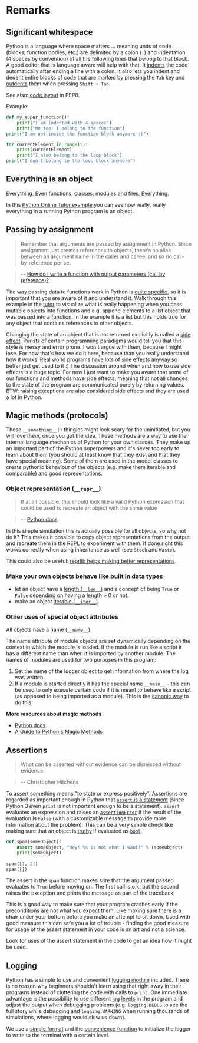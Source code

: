 # Remarks

## Significant whitespace

Python is a language where space matters ... meaning  units of code (blocks, function bodies, etc.) are delimited by a colon (`:`) and indentation (4 spaces by convention) of all the following lines that belong to that block. A good editor that is language aware will help with that. It [indents](http://www.diveintopython.net/getting_to_know_python/indenting_code.html) the code automatically after ending a line with a colon. It also lets you indent and dedent entire blocks of code that are marked by pressing the `Tab` key and [outdents](https://www.jetbrains.com/pycharm/webhelp/changing-indentation.html?) them when pressing `Shift + Tab`. 

See also: [code layout](https://www.python.org/dev/peps/pep-0008/#code-lay-out) in PEP8.

Example:

```python
def my_super_function():
    print("I am indented with 4 spaces")
    print("Me too! I belong to the function")
print("I am not inside the function block anymore :(")

for currentElement in range(5):
    print(currentElement)
    print("I also belong to the loop block")
print("I don't belong to the loop block anymore")
```

## **Everything** is an object

Everything. Even functions, classes, modules and files. Everything.

In this [Python Online Tutor example](http://goo.gl/Yqt7hL) you can see how really, really everything in a running Python program is an object.

## Passing by assignment

> Remember that arguments are passed by assignment in Python. Since assignment just creates references to objects, there’s no alias between an argument name in the caller and callee, and so no call-by-reference per se.

> -- [How do I write a function with output parameters (call by reference)?](https://docs.python.org/3.5/faq/programming.html#how-do-i-write-a-function-with-output-parameters-call-by-reference)

The way passing data to functions work in Python is [quite specific](https://jeffknupp.com/blog/2012/11/13/is-python-callbyvalue-or-callbyreference-neither/), so it is important that you are aware of it and understand it. Walk through this example in the [tutor](http://goo.gl/MeBNPV) to visualize what is really happening when you pass mutable objects into functions and e.g. append elements to a list object that was passed into a function. In the example it is a list but this holds true for any object that contains references to other objects.

Changing the state of an object that is not returned explicitly is called a [side effect](https://goo.gl/3n4nXW). Purists of certain programming paradigms would tell you that this style is messy and error prone. I won't argue with them, because I might lose. For now that's how we do it here, because than you really understand how it works. Real world programs have lots of side effects anyway so better just get used to it :) The discussion around when and how to use side effects is a huge topic. For now I just want to make you aware that some of our functions and methods have side effects, meaning that not all changes to the state of the program are communicated purely by returning values. BTW: raising exceptions are also considered side effects and they are used a lot in Python.

## Magic methods (protocols)

Those `__something__()` thingies might look scary for the uninitiated, but you will love them, once you got the idea. These methods are a way to use the internal language mechanics of Python for your own classes. They make up an important part of the Python superpowers and it's never too early to learn about them (you should at least know that they exist and that they have special meaning). Some of them are used in the model classes to create pythonic behaviour of the objects (e.g. make them iterable and comparable) and good representations.

### Object representation (`__repr__`)

> If at all possible, this should look like a valid Python expression that could be used to recreate an object with the same value

> -- [Python docs](https://docs.python.org/3/reference/datamodel.html?highlight=__repr__#object.__repr__)

In this simple simulation this is actually possible for all objects, so why not do it? This makes it possible to copy object representations from the output and recreate them in the REPL to experiment with them. If done right this works correctly when using inheritance as well (see `Stock` and `Waste`).

This could also be useful: [reprlib helps making better representations](https://docs.python.org/3.5/library/reprlib.html).

### Make your own objects behave like built in data types

* let an object have a [length (`__len__`)](https://docs.python.org/2/reference/datamodel.html#object.__len__) and a concept of being `True` or `False` depending on having a length > 0 or not.
* make an object [iterable (`__iter__`)](https://docs.python.org/2/reference/datamodel.html#object.__iter__).

### Other uses of special object attributes

All objects have a [name (`__name__`)](https://docs.python.org/2/library/stdtypes.html?highlight=__name__#class.__name__)

The name attribute of module objects are set dynamically depending on the context in which the module is loaded. If the module is run like a script it has a different name than when it is imported by another module. The names of modules are used for two purposes in this program:

1. Set the name of the logger object to get information from where the log was written
1. If a module is started directly it has the special name `__main__` - this can be used to only execute certain code if it is meant to behave like a script (as opposed to being imported as a module). This is the [canonic way](https://docs.python.org/3/library/__main__.html) to do this. 

**More resources about magic methods**

* [Python docs](https://docs.python.org/3/reference/datamodel.html?highlight=__repr__#special-method-names)
* [A Guide to Python's Magic Methods](http://www.rafekettler.com/magicmethods.html)

## Assertions

> What can be asserted without evidence can be dismissed without evidence.

> -- Christopher Hitchens

To assert something means "to state or express positively". Assertions are regarded as important enough in Python that [`assert` is a statement](https://docs.python.org/3/reference/simple_stmts.html#the-assert-statement) (since Python 3 even `print` is not important enough to be a statement). `assert` evaluates an expression and raises an [`AssertionError`](https://docs.python.org/3/library/exceptions.html?highlight=assert#AssertionError) if the result of the evaluation is `False` (with a customizable message to provide more information about the problem). This can be a very simple check like making sure that an object is [truthy](https://docs.python.org/3/library/stdtypes.html#truth) if evaluated as [`bool`](https://docs.python.org/3/library/functions.html#bool). 

```Python
def spam(someObject):
    assert someObject, "Hey! %s is not what I want!" % (someObject)
    print(someObject)
    
spam([1, 2])
spam([])
```

The assert in the `spam` function makes sure that the argument passed evaluates to `True` before moving on. The first call is o.k. but the second raises the exception and prints the message as part of the traceback.

This is a good way to make sure that your program crashes early if the preconditions are not what you expect them. Like making sure there is a chair under your bottom before you make an attempt to sit down. Used with good measure this can safe you a lot of trouble - finding the good measure for usage of the assert statement in your code is an art and not a science.

Look for uses of the assert statement in the code to get an idea how it might be used.

## Logging

Python has a simple to use and convenient [logging module](https://docs.python.org/3.5/library/logging.html) included. There is no reason why beginners shouldn't learn using that right away in their programs instead of cluttering the code with calls to `print`. One immediate advantage is the possibility to use different [log levels](https://docs.python.org/3.5/library/logging.html) in the program and adjust the output when debugging problems (e.g. `logging.DEBUG` to see the full story while debugging and `logging.WARNING` when running thousands of simulations, where logging would slow us down).

We use a [simple format](https://docs.python.org/3.5/library/logging.html#logrecord-attributes) and the [convenience function](https://docs.python.org/3.5/library/logging.html#logging.basicConfig) to initialize the logger to write to the terminal with a certain level.
